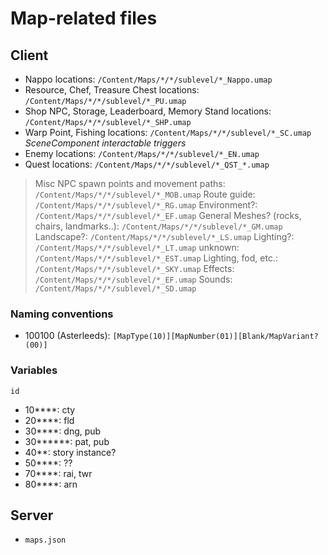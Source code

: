 # Map-related files

## Client
- Nappo locations: `/Content/Maps/*/*/sublevel/*_Nappo.umap`
- Resource, Chef, Treasure Chest locations: `/Content/Maps/*/*/sublevel/*_PU.umap`
- Shop NPC, Storage, Leaderboard, Memory Stand locations: `/Content/Maps/*/*/sublevel/*_SHP.umap`
- Warp Point, Fishing locations: `/Content/Maps/*/*/sublevel/*_SC.umap` *SceneComponent interactable triggers*
- Enemy locations: `/Content/Maps/*/*/sublevel/*_EN.umap`
- Quest locations: `/Content/Maps/*/*/sublevel/*_QST_*.umap`
> Misc NPC spawn points and movement paths: `/Content/Maps/*/*/sublevel/*_MOB.umap`
> Route guide: `/Content/Maps/*/*/sublevel/*_RG.umap`
> Environment?: `/Content/Maps/*/*/sublevel/*_EF.umap`
> General Meshes? (rocks, chairs, landmarks..): `/Content/Maps/*/*/sublevel/*_GM.umap`
> Landscape?: `/Content/Maps/*/*/sublevel/*_LS.umap`
> Lighting?: `/Content/Maps/*/*/sublevel/*_LT.umap`
> unknown: `/Content/Maps/*/*/sublevel/*_EST.umap`
> Lighting, fod, etc.: `/Content/Maps/*/*/sublevel/*_SKY.umap`
> Effects: `/Content/Maps/*/*/sublevel/*_EF.umap`
> Sounds: `/Content/Maps/*/*/sublevel/*_SD.umap`

### Naming conventions
- 100100 (Asterleeds): `[MapType(10)][MapNumber(01)][Blank/MapVariant?(00)]`

### Variables
`id`
- 10****: cty
- 20****: fld
- 30****: dng, pub
- 30******: pat, pub
- 40**: story instance?
- 50****: ??
- 70****: rai, twr
- 80****: arn

## Server
- `maps.json`